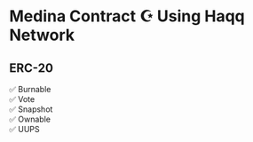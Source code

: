 # Medina Contract ☪ Using Haqq Network   
## ERC-20   

✅ Burnable   
✅ Vote   
✅ Snapshot   
✅ Ownable   
✅ UUPS   
